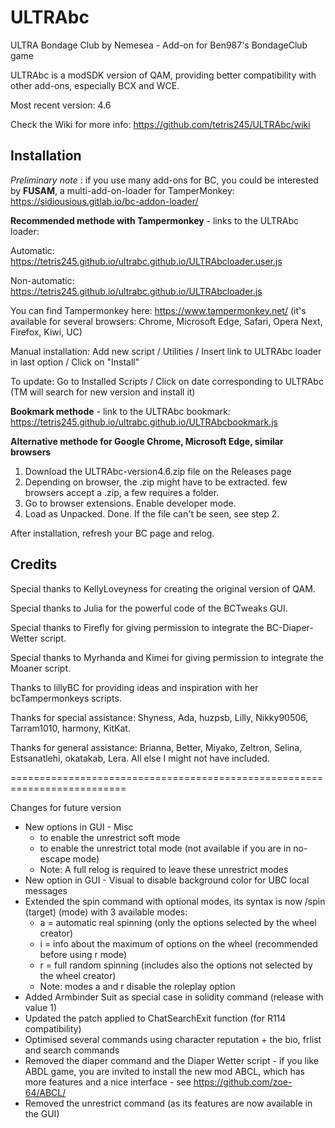 # ULTRAbc

ULTRA Bondage Club by Nemesea - Add-on for Ben987's BondageClub game

ULTRAbc is a modSDK version of QAM, providing better compatibility with other add-ons, especially BCX and WCE.

Most recent version: 4.6

Check the Wiki for more info: https://github.com/tetris245/ULTRAbc/wiki

## Installation 

*Preliminary note* : if you use many add-ons for BC, you could be interested by **FUSAM**, a multi-add-on-loader for TamperMonkey: https://sidiousious.gitlab.io/bc-addon-loader/

**Recommended methode with Tampermonkey** - links to the ULTRAbc loader: 

Automatic: https://tetris245.github.io/ultrabc.github.io/ULTRAbcloader.user.js

Non-automatic: https://tetris245.github.io/ultrabc.github.io/ULTRAbcloader.js

You can find Tampermonkey here: https://www.tampermonkey.net/ (it's available for several browsers: Chrome, Microsoft Edge, Safari, Opera Next, Firefox, Kiwi, UC)

Manual installation: Add new script / Utilities / Insert link to ULTRAbc loader in last option / Click on "Install"

To update: Go to Installed Scripts / Click on date corresponding to ULTRAbc (TM will search for new version and install it)

**Bookmark methode** - link to the ULTRAbc bookmark: https://tetris245.github.io/ultrabc.github.io/ULTRAbcbookmark.js

**Alternative methode for Google Chrome, Microsoft Edge, similar browsers**
1. Download the ULTRAbc-version4.6.zip file on the Releases page
2. Depending on browser, the .zip might have to be extracted. few browsers accept a .zip, a few requires a folder.
3. Go to browser extensions. Enable developer mode.
4. Load as Unpacked. Done. If the file can't be seen, see step 2.

After installation, refresh your BC page and relog.

## Credits

Special thanks to KellyLoveyness for creating the original version of QAM.

Special thanks to Julia for the powerful code of the BCTweaks GUI.

Special thanks to Firefly for giving permission to integrate the BC-Diaper-Wetter script.

Special thanks to Myrhanda and Kimei for giving permission to integrate the Moaner script.

Thanks to lillyBC for providing ideas and inspiration with her bcTampermonkeys scripts.

Thanks for special assistance:
Shyness, Ada, huzpsb, Lilly, Nikky90506, Tarram1010, harmony, KitKat.

Thanks for general assistance:
Brianna, Better, Miyako, Zeltron, Selina, Estsanatlehi, okatakab, Lera.
All else I might not have included.



==========================================================================

Changes for future version

* New options in GUI - Misc
  - to enable the unrestrict soft mode
  - to enable the unrestrict total mode (not available if you are in no-escape mode)
  - Note: A full relog is required to leave these unrestrict modes
* New option in GUI - Visual to disable background color for UBC local messages
* Extended the spin command with optional modes, its syntax is now /spin (target) (mode) with 3 available modes:
  - a = automatic real spinning (only the options selected by the wheel creator)
  - i = info about the maximum of options on the wheel (recommended before using r mode)
  - r = full random spinning (includes also the options not selected by the wheel creator)
  - Note: modes a and r disable the roleplay option
* Added Armbinder Suit as special case in solidity command (release with value 1)
* Updated the patch applied to ChatSearchExit function (for R114 compatibility)
* Optimised several commands using character reputation + the bio, frlist and search commands
* Removed the diaper command and the Diaper Wetter script - if you like ABDL game, you are invited to install the new mod ABCL, which has more features and a nice interface - see https://github.com/zoe-64/ABCL/
* Removed the unrestrict command (as its features are now available in the GUI)


